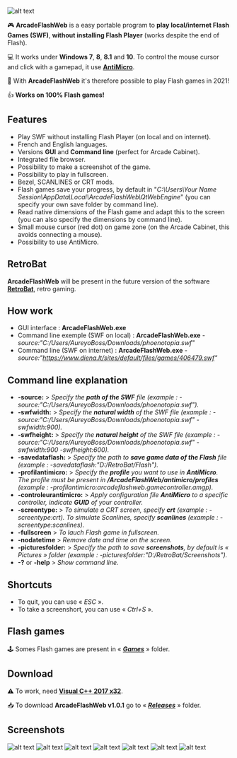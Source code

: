 ![alt text](https://github.com/aureyoboss/ArcadeFlashWeb/blob/main/screenshots/ArcadeFlashWeb.png?raw=true)

🎮 **ArcadeFlashWeb** is a easy portable program to **play local/internet Flash Games (SWF)**, **without installing Flash Player** (works despite the end of Flash).

💻 It works under **Windows 7**, **8**, **8.1** and **10**. To control the mouse cursor and click with a gamepad, it use [**AntiMicro**](https://github.com/AntiMicro/antimicro "AntiMicro's Homepage").

:tada: With **ArcadeFlashWeb** it's therefore possible to play Flash games in 2021!

👍 **Works on 100% Flash games!**

## Features
- Play SWF without installing Flash Player (on local and on internet).
- French and English languages.
- Versions **GUI** and **Command line** (perfect for Arcade Cabinet).
- Integrated file browser.
- Possibility to make a screenshot of the game.
- Possibility to play in fullscreen.
- Bezel, SCANLINES or CRT mods.
- Flash games save your progress, by default in "*C:\Users\Your Name Session\AppData\Local\ArcadeFlashWeb\QtWebEngine*" (you can specify your own save folder by command line).
- Read native dimensions of the Flash game and adapt this to the screen (you can also specify the dimensions by command line).
- Small mouse cursor (red dot) on game zone (on the Arcade Cabinet, this avoids connecting a mouse).
- Possibility to use AntiMicro.

## RetroBat
**ArcadeFlashWeb** will be present in the future version of the software [**RetroBat**](https://www.retrobat.ovh/ "RetroBat"), retro gaming.

## How work
- GUI interface : **ArcadeFlashWeb.exe**
- Command line exemple (SWF on local) : **ArcadeFlashWeb.exe** *-source:"C:/Users/AureyoBoss/Downloads/phoenotopia.swf"*
- Command line (SWF on internet) : **ArcadeFlashWeb.exe** *-source:"https://www.diena.lt/sites/default/files/games/406479.swf"*

## Command line explanation
- **-source:** > *Specify the **path of the SWF** file (example : -source:"C:/Users/AureyoBoss/Downloads/phoenotopia.swf").*
- **-swfwidth:** > *Specify the **natural width** of the SWF file (example : -source:"C:/Users/AureyoBoss/Downloads/phoenotopia.swf" -swfwidth:900).*
- **-swfheight:** > *Specify the **natural height** of the SWF file (example : -source:"C:/Users/AureyoBoss/Downloads/phoenotopia.swf" -swfwidth:900 -swfheight:600).*
- **-savedataflash:** > *Specify the path to **save game data of the Flash** file (example : -savedataflash:"D:/RetroBat/Flash").*
- **-profilantimicro:** > *Specify the **profile** you want to use in **AntiMicro**. The profile must be present in **/ArcadeFlashWeb/antimicro/profiles** (example : -profilantimicro:arcadeflashweb.gamecontroller.amgp).*
- **-controleurantimicro:** > *Apply configuration file **AntiMicro** to a specific controller, indicate **GUID** of your controller.*
- **-screentype:** > *To simulate a CRT screen, specify **crt** (example : -screentype:crt). To simulate Scanlines, specify **scanlines** (example : -screentype:scanlines).*
- **-fullscreen** > *To lauch Flash game in fullscreen.*
- **-nodatetime** > *Remove date and time on the screen.*
- **-picturesfolder:** > *Specify the path to save **screenshots**, by default is « Pictures » folder (example : -picturesfolder:"D:/RetroBat/Screenshots").*
- **-?** or **-help** > *Show command line.*

## Shortcuts
* To quit, you can use « *ESC* ».
* To take a screenshort, you can use « *Ctrl+S* ».

## Flash games
🕹 Somes Flash games are present in « *[**Games**](https://github.com/aureyoboss/ArcadeFlashWeb/tree/main/games "")* » folder.

## Download
⚠ To work, need [**Visual C++ 2017 x32**](https://support.microsoft.com/fr-fr/topic/derniers-t%C3%A9l%C3%A9chargements-pris-en-charge-de-visual-c-2647da03-1eea-4433-9aff-95f26a218cc0 "").

📥 To download **ArcadeFlashWeb v1.0.1** go to « *[**Releases**](https://github.com/aureyoboss/ArcadeFlashWeb/releases/tag/v1.0.1 "")* » folder.

## Screenshots
![alt text](https://github.com/aureyoboss/ArcadeFlashWeb/blob/main/screenshots/ArcadeFlashWeb_01.jpg?raw=true)
![alt text](https://github.com/aureyoboss/ArcadeFlashWeb/blob/main/screenshots/ArcadeFlashWeb_02.jpg?raw=true)
![alt text](https://github.com/aureyoboss/ArcadeFlashWeb/blob/main/screenshots/ArcadeFlashWeb_03.jpg?raw=true)
![alt text](https://github.com/aureyoboss/ArcadeFlashWeb/blob/main/screenshots/ArcadeFlashWeb_04.jpg?raw=true)
![alt text](https://github.com/aureyoboss/ArcadeFlashWeb/blob/main/screenshots/ArcadeFlashWeb_05.jpg?raw=true)
![alt text](https://github.com/aureyoboss/ArcadeFlashWeb/blob/main/screenshots/ArcadeFlashWeb_06.jpg?raw=true)
![alt text](https://github.com/aureyoboss/ArcadeFlashWeb/blob/main/screenshots/ArcadeFlashWeb_07.jpg?raw=true)
